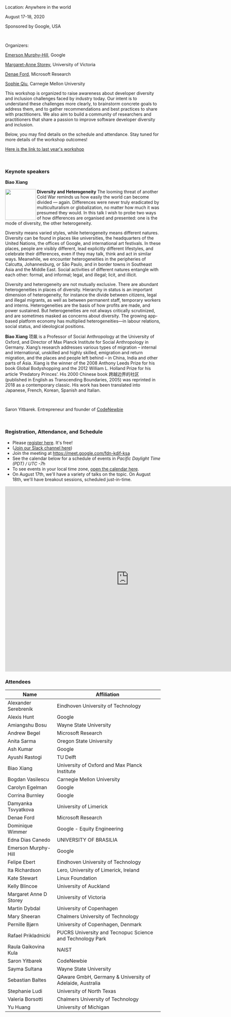 Location: Anywhere in the world

August 17-18, 2020

Sponsored by Google, USA

<br/>

Organizers:

[Emerson Murphy-Hill](https://ai.google/research/people/EmersonMurphyHill),  Google 

[Margaret-Anne Storey](http://margaretstorey.com/),  University of Victoria   

[Denae Ford](http://denaeford.me/), Microsoft Research

[Sophie Qiu](http://www.sophiehsqq.com/), Carnegie Mellon University

This workshop is organized to raise awareness about developer diversity and inclusion challenges faced by industry today. Our intent is to understand these challenges more clearly, to brainstorm concrete goals to address them, and to gather recommendations and best practices to share with practitioners.  We also aim to build a community of researchers and practitioners that share a passion to improve software developer diversity and inclusion.  

Below, you may find details on the schedule and attendance.  Stay tuned for more details of the workshop outcomes! 

[Here is the link to last year's workshop](http://margaretstorey.com/sddi/)

<br/>

### Keynote speakers

**Biao Xiang**

<img align="left" src="https://blog.fluchtforschung.net/wp-content/uploads/2020/06/Profile-5.jpg" width = 100> **Diversity and Heterogeneity** The looming threat of another Cold War reminds us how easily the world can become divided — again. Differences were never truly eradicated by multiculturalism or globalization, no matter how much it was presumed they would. In this talk I wish to probe two ways of how differences are organised and presented: one is the mode of diversity, the other heterogeneity. 

Diversity means varied styles, while heterogeneity means different natures. Diversity can be found in places like universities, the headquarters of the United Nations, the offices of Google, and international art festivals. In these places, people are visibly different, lead explicitly different lifestyles, and celebrate their differences, even if they may talk, think and act in similar ways. Meanwhile, we encounter heterogeneities in the peripheries of Calcutta, Johannesburg, or São Paulo, and in border towns in Southeast Asia and the Middle East. Social activities of different natures entangle with each other: formal, and informal; legal, and illegal; licit, and illicit. 

Diversity and heterogeneity are not mutually exclusive. There are abundant heterogeneities in places of diversity. Hierarchy in status is an important dimension of heterogeneity, for instance the divide between citizens, legal and illegal migrants, as well as between permanent staff, temporary workers and interns. Heterogeneities are the basis of how profits are made, and power sustained. But heterogeneities are not always critically scrutinized, and are sometimes masked as concerns about diversity. The growing app-based platform economy has multiplied heterogeneities—in labour relations, social status, and ideological positions.

**Biao Xiang** 项飙 is a Professor of Social Anthropology at the University of Oxford, and Director of Max Planck Institute for Social Anthropology in Germany. Xiang’s research addresses various types of migration – internal and international, unskilled and highly skilled, emigration and return migration, and the places and people left behind – in China, India and other parts of Asia. Xiang is the winner of the 2008 Anthony Leeds Prize for his book Global Bodyshopping and the 2012 William L. Holland Prize for his article ‘Predatory Princes’. His 2000 Chinese book 跨越边界的社区 (published in English as Transcending Boundaries, 2005) was reprinted in 2018 as a contemporary classic. His work has been translated into Japanese, French, Korean, Spanish and Italian.


<br/>


Saron Yitbarek. Entrepreneur and founder of [CodeNewbie](https://www.codenewbie.org/)

<br/>


### Registration, Attendance, and Schedule

* Please [register here](https://docs.google.com/forms/d/e/1FAIpQLSfwWOUEMWLhe1lHTGzKjVpgWFxukMXYGyxD9jhGJDJxv7iYAA/viewform). It's free!
* ([Join our Slack channel here](https://join.slack.com/t/sddi-2020/shared_invite/zt-gsmbkapc-RWha4nJRMCgvrIbyxhY5Fg))
* Join the meeting at https://meet.google.com/fdn-kdif-ksa
* See the calendar below for a schedule of events in *Pacific Daylight Time (PDT) / UTC -7h*
* To see events in your local time zone, [open the calendar here](https://calendar.google.com/calendar/b/0?cid=Y18yaGNsdjc4bjQwcWJtMDlxMGN2ajFrdG4yMEBncm91cC5jYWxlbmRhci5nb29nbGUuY29t).
* On August 17th, we'll have a variety of talks on the topic. On August 18th, we'll have breakout sessions, scheduled just-in-time.

<iframe src="https://calendar.google.com/calendar/embed?height=600&amp;wkst=1&amp;bgcolor=%23ffffff&amp;ctz=America%2FLos_Angeles&amp;src=Y18yaGNsdjc4bjQwcWJtMDlxMGN2ajFrdG4yMEBncm91cC5jYWxlbmRhci5nb29nbGUuY29t&amp;color=%23C0CA33&amp;mode=AGENDA&amp;title=SDDI%202020&amp;showDate=0&amp;showTz=0" style="border-width:0" width="800" height="600" frameborder="0" scrolling="no"></iframe>


### Attendees



| Name | Affiliation |
| ---------------------- | --------------------------------------------------------- |
| Alexander Serebrenik   | Eindhoven University of Technology                        |
| Alexis Hunt            | Google                                                    |
| Amiangshu Bosu         | Wayne State University                                    |
| Andrew Begel           | Microsoft Research                                        |
| Anita Sarma            | Oregon State University                                   |
| Ash Kumar              | Google                                           |
| Ayushi Rastogi         | TU Delft                                        |
| Biao Xiang             | University of Oxford and Max Planck Institute                                                          |
| Bogdan Vasilescu       | Carnegie Mellon University                                |
| Carolyn Egelman        | Google                                                    |
| Corrina Burnley        | Google                                                    |
| Damyanka Tsvyatkova    | University of Limerick                                    |
| Denae Ford             | Microsoft Research                                        |
| Dominique Wimmer       | Google - Equity Engineering                               |
|	Edna Dias Canedo	|	UNIVERSITY OF BRASILIA	|
| Emerson Murphy-Hill | Google |
|	Felipe Ebert	|	Eindhoven University of Technology	|
| Ita Richardson         | Lero, University of Limerick, Ireland                     |
| Kate Stewart           | Linux Foundation                                          |
| Kelly Blincoe          | University of Auckland                                    |
| Margaret Anne D Storey | University of Victoria                                    |
|	Martin Dybdal	|	University of Copenhagen	|
|	Mary Sheeran	|	Chalmers University of Technology	|
| Pernille Bjørn         | University of Copenhagen, Denmark                         |
| Rafael Prikladnicki    | PUCRS University and Tecnopuc Science and Technology Park |
|	Raula Gaikovina Kula	|	NAIST	|
| Saron Yitbarek         | CodeNewbie                                                          |
|	Sayma Sultana	|	Wayne State University	|
|	Sebastian Baltes	|	QAware GmbH, Germany & University of Adelaide, Australia	|
| Stephanie Ludi         | University of North Texas                                 |
| Valeria Borsotti       | Chalmers University of Technology                         |
| Yu Huang               | University of Michigan                                    |
